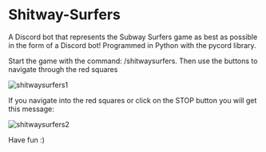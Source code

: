 # Shitway-Surfers
A Discord bot that represents the Subway Surfers game as best as possible in the form of a Discord bot! Programmed in Python with the pycord library.

Start the game with the command: /shitwaysurfers.
Then use the buttons to navigate through the red squares

![shitwaysurfers1](https://github.com/user-attachments/assets/60f997c8-6c49-4bea-b271-84971c149b21)


If you navigate into the red squares or click on the STOP button you will get this message:

![shitwaysurfers2](https://github.com/user-attachments/assets/8243d005-b7fe-4a36-9856-4f2fb321c543)


Have fun :)




